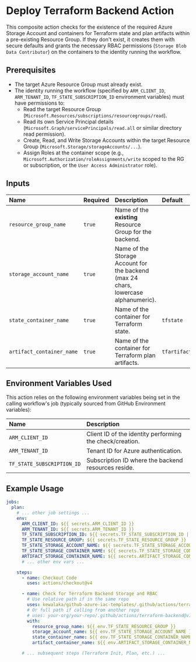 # Deploy Terraform Backend Action

This composite action checks for the existence of the required Azure Storage Account and containers for Terraform state and plan artifacts within a pre-existing Resource Group. If they don't exist, it creates them with secure defaults and grants the necessary RBAC permissions (`Storage Blob Data Contributor`) on the containers to the identity running the workflow.

## Prerequisites

* The target Azure Resource Group must already exist.
* The identity running the workflow (specified by `ARM_CLIENT_ID`, `ARM_TENANT_ID`, `TF_STATE_SUBSCRIPTION_ID` environment variables) must have permissions to:
  * Read the target Resource Group (`Microsoft.Resources/subscriptions/resourcegroups/read`).
  * Read its own Service Principal details (`Microsoft.Graph/servicePrincipals/read.all` or similar directory read permission).
  * Create, Read, and Write Storage Accounts within the target Resource Group (`Microsoft.Storage/storageAccounts/...`).
  * Assign Roles at the container scope (e.g., `Microsoft.Authorization/roleAssignments/write` scoped to the RG or subscription, or the `User Access Administrator` role).

## Inputs

| Name                      | Required | Description                                  | Default      |
| :------------------------ | :------- | :------------------------------------------- | :----------- |
| `resource_group_name`     | `true`   | Name of the **existing** Resource Group for the backend.  | |
| `storage_account_name`    | `true`   | Name of the Storage Account for the backend (max 24 chars, lowercase alphanumeric). | |
| `state_container_name`    | `true`   | Name of the container for Terraform state.   | `tfstate`    |
| `artifact_container_name` | `true`   | Name of the container for Terraform plan artifacts. | `tfartifact` |

## Environment Variables Used

This action relies on the following environment variables being set in the calling workflow's job (typically sourced from GitHub Environment variables):

| Name                       | Description                                                      |
| :------------------------- | :--------------------------------------------------------------- |
| `ARM_CLIENT_ID`            | Client ID of the identity performing the check/creation.         |
| `ARM_TENANT_ID`            | Tenant ID for Azure authentication.                              |
| `TF_STATE_SUBSCRIPTION_ID` | Subscription ID where the backend resources reside.              |

## Example Usage

```yaml
jobs:
  plan:
    # ... other job settings ...
    env:
      ARM_CLIENT_ID: ${{ secrets.ARM_CLIENT_ID }}
      ARM_TENANT_ID: ${{ secrets.ARM_TENANT_ID }}
      TF_STATE_SUBSCRIPTION_ID: ${{ secrets.TF_STATE_SUBSCRIPTION_ID || secrets.ARM_SUBSCRIPTION_ID }}
      TF_STATE_RESOURCE_GROUP: ${{ secrets.TF_STATE_RESOURCE_GROUP }}
      TF_STATE_STORAGE_ACCOUNT_NAME: ${{ secrets.TF_STATE_STORAGE_ACCOUNT_NAME }}
      TF_STATE_STORAGE_CONTAINER_NAME: ${{ secrets.TF_STATE_STORAGE_CONTAINER_NAME || 'tfstate' }}
      ARTIFACT_STORAGE_CONTAINER_NAME: ${{ secrets.ARTIFACT_STORAGE_CONTAINER_NAME || 'tfartifact' }}
      # ... other env vars ...

    steps:
      - name: Checkout Code
        uses: actions/checkout@v4

      - name: Check for Terraform Backend Storage and RBAC
        # Use relative path if in the same repo
        uses: kewalaka/github-azure-iac-templates/.github/actions/terraform-backend
        # Or full path if calling from another repo
        # uses: your-org/your-repo/.github/actions/terraform-backend@v1.0
        with:
          resource_group_name: ${{ env.TF_STATE_RESOURCE_GROUP }}
          storage_account_name: ${{ env.TF_STATE_STORAGE_ACCOUNT_NAME }}
          state_container_name: ${{ env.TF_STATE_STORAGE_CONTAINER_NAME }}
          artifact_container_name: ${{ env.ARTIFACT_STORAGE_CONTAINER_NAME }}

      # ... subsequent steps (Terraform Init, Plan, etc.) ...
```
